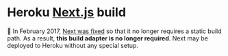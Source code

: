# Heroku [Next.js](https://github.com/zeit/next.js) build

🌈 In February 2017, [Next was fixed](https://github.com/zeit/next.js/pull/1164) so that it no longer requires a static build path. As a result, **this build adapter is no longer required**. Next may be deployed to Heroku without any special setup.
